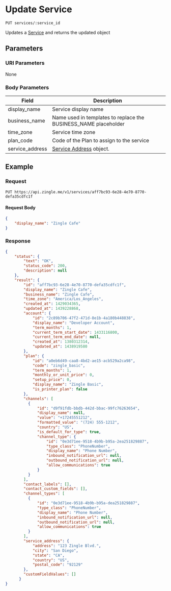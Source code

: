 # Update Service

    PUT services/:service_id
    
Updates a [Service] and returns the updated object

## Parameters

### URI Parameters
None

### Body Parameters
Field | Description
--- | ---
display_name | Service display name
business_name |  Name used in templates to replace the BUSINESS_NAME placeholder
time_zone | Service time zone
plan_code | Code of the Plan to assign to the service
service_address | [Service Address] object. 

## Example
### Request

    PUT https://api.zingle.me/v1/services/aff7bc93-6e28-4e70-8770-defa35cdfc1f

#### Request Body    
```json
{
    "display_name": "Zingle Cafe"
}
```

### Response
``` json
{
    "status": {
        "text": "OK",
        "status_code": 200,
        "description": null
    },
    "result": {
        "id": "aff7bc93-6e28-4e70-8770-defa35cdfc1f",
        "display_name": "Zingle Cafe",
        "business_name": "Zingle Cafe",
        "time_zone": "America/Los_Angeles",
        "created_at": 1429034365,
        "updated_at": 1439228868,
        "account": {
            "id": "2c89b706-47f2-471d-8e1b-4a180b448838",
            "display_name": "Developer Account",
            "term_months": 1,
            "current_term_start_date": 1433116800,
            "current_term_end_date": null,
            "created_at": 1380312314,
            "updated_at": 1438919580
        },
        "plan": {
            "id": "a0eb6d49-caa8-4bd2-ae15-acb529a2ca98",
            "code": "zingle_basic",
            "term_months": 1,
            "monthly_or_unit_price": 0,
            "setup_price": 0,
            "display_name": "Zingle Basic",
            "is_printer_plan": false
        },
        "channels": [
          {
              "id": "d9f91fdb-bbdb-442d-bbac-99fc76263654",
              "display_name": null,
              "value": "+17245551212",
              "formatted_value": "(724) 555-1212",
              "country": "US",
              "is_default_for_type": true,
              "channel_type": {
                  "id": "0e3d71ee-9518-4b9b-b95a-2ea251829887",
                  "type_class": "PhoneNumber",
                  "display_name": "Phone Number",
                  "inbound_notification_url": null,
                  "outbound_notification_url": null,
                  "allow_communications": true
              }
          }
        ],
        "contact_labels": [],
        "contact_custom_fields": [],        
        "channel_types": [
          {
              "id": "0e3d71ee-9518-4b9b-b95a-dea251829887",
              "type_class": "PhoneNumber",
              "display_name": "Phone Number",
              "inbound_notification_url": null,
              "outbound_notification_url": null,
              "allow_communications": true
          }
        ],
        "service_address": {
            "address": "123 Zingle Blvd.",
            "city": "San Diego",
            "state": "CA",
            "country": "US",
            "postal_code": "92129"
        },
        "customFieldValues": []
      }    
}
```

[Service]: README.md
[Service Address]: /service_addresses/README.md
